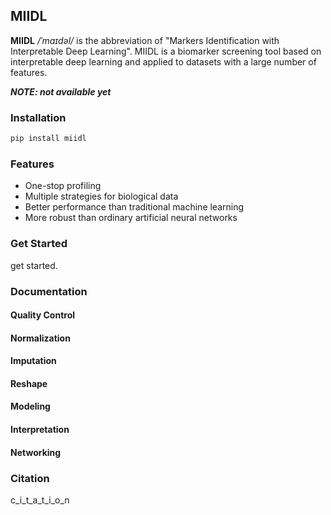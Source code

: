 ## MIIDL

**MIIDL** */ˈmaɪdəl/* is the abbreviation of "Markers Identification with Interpretable Deep Learning". MIIDL is a biomarker screening tool based on interpretable deep learning and applied to datasets with a large number of features.

***NOTE: not available yet***

### Installation

```bash
pip install miidl
```

### Features

+ One-stop profiling
+ Multiple strategies for biological data
+ Better performance than traditional machine learning
+ More robust than ordinary artificial neural networks

### Get Started

get started.

### Documentation

#### Quality Control

#### Normalization

#### Imputation

#### Reshape

#### Modeling

#### Interpretation

#### Networking

### Citation
c_i_t_a_t_i_o_n
